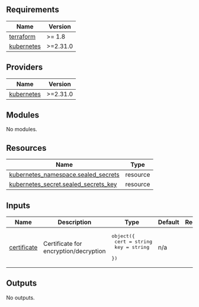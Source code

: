 <!-- BEGIN_TF_DOCS -->
## Requirements

| Name | Version |
|------|---------|
| <a name="requirement_terraform"></a> [terraform](#requirement\_terraform) | >= 1.8 |
| <a name="requirement_kubernetes"></a> [kubernetes](#requirement\_kubernetes) | >=2.31.0 |

## Providers

| Name | Version |
|------|---------|
| <a name="provider_kubernetes"></a> [kubernetes](#provider\_kubernetes) | >=2.31.0 |

## Modules

No modules.

## Resources

| Name | Type |
|------|------|
| [kubernetes_namespace.sealed_secrets](https://registry.terraform.io/providers/hashicorp/kubernetes/latest/docs/resources/namespace) | resource |
| [kubernetes_secret.sealed_secrets_key](https://registry.terraform.io/providers/hashicorp/kubernetes/latest/docs/resources/secret) | resource |

## Inputs

| Name | Description | Type | Default | Required |
|------|-------------|------|---------|:--------:|
| <a name="input_certificate"></a> [certificate](#input\_certificate) | Certificate for encryption/decryption | <pre>object({<br/>    cert = string<br/>    key  = string<br/>  })</pre> | n/a | yes |

## Outputs

No outputs.
<!-- END_TF_DOCS -->